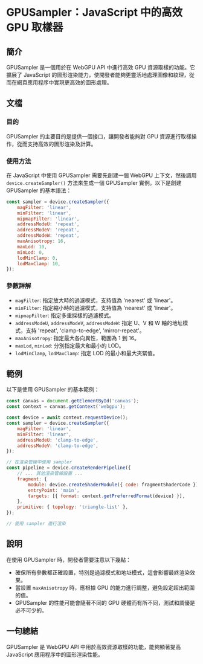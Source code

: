 <!--
Meta Description: # GPUSampler：JavaScript 中的高效 GPU 取樣器 ## 簡介 GPUSampler 是一個用於在 WebGPU API 中進行高效 GPU 資源取樣的功能。它擴展了 JavaScript 的圖形渲染能力，使開發者能夠更靈活地處理圖像和紋理，從而在網頁應用程序中實現更高效的圖形...
Meta Keywords: gpusampler, device, linear, javascript, const
-->

# GPUSampler：JavaScript 中的高效 GPU 取樣器

## 簡介
GPUSampler 是一個用於在 WebGPU API 中進行高效 GPU 資源取樣的功能。它擴展了 JavaScript 的圖形渲染能力，使開發者能夠更靈活地處理圖像和紋理，從而在網頁應用程序中實現更高效的圖形處理。

## 文檔
### 目的
GPUSampler 的主要目的是提供一個接口，讓開發者能夠對 GPU 資源進行取樣操作，從而支持高效的圖形渲染及計算。

### 使用方法
在 JavaScript 中使用 GPUSampler 需要先創建一個 WebGPU 上下文，然後調用 `device.createSampler()` 方法來生成一個 GPUSampler 實例。以下是創建 GPUSampler 的基本語法：

```javascript
const sampler = device.createSampler({
    magFilter: 'linear',
    minFilter: 'linear',
    mipmapFilter: 'linear',
    addressModeU: 'repeat',
    addressModeV: 'repeat',
    addressModeW: 'repeat',
    maxAnisotropy: 16,
    maxLod: 10,
    minLod: 0,
    lodMinClamp: 0,
    lodMaxClamp: 10,
});
```

### 參數詳解
- `magFilter`: 指定放大時的過濾模式，支持值為 'nearest' 或 'linear'。
- `minFilter`: 指定縮小時的過濾模式，支持值為 'nearest' 或 'linear'。
- `mipmapFilter`: 指定多重採樣的過濾模式。
- `addressModeU`, `addressModeV`, `addressModeW`: 指定 U、V 和 W 軸的地址模式，支持 'repeat', 'clamp-to-edge', 'mirror-repeat'。
- `maxAnisotropy`: 指定最大各向異性，範圍為 1 到 16。
- `maxLod`, `minLod`: 分別指定最大和最小的 LOD。
- `lodMinClamp`, `lodMaxClamp`: 指定 LOD 的最小和最大夾緊值。

## 範例
以下是使用 GPUSampler 的基本範例：

```javascript
const canvas = document.getElementById('canvas');
const context = canvas.getContext('webgpu');

const device = await context.requestDevice();
const sampler = device.createSampler({
    magFilter: 'linear', 
    minFilter: 'linear',
    addressModeU: 'clamp-to-edge',
    addressModeV: 'clamp-to-edge',
});

// 在渲染管線中使用 sampler
const pipeline = device.createRenderPipeline({
    // ... 其他渲染管線設置 ...
    fragment: {
        module: device.createShaderModule({ code: fragmentShaderCode }),
        entryPoint: 'main',
        targets: [{ format: context.getPreferredFormat(device) }],
    },
    primitive: { topology: 'triangle-list' },
});

// 使用 sampler 進行渲染
```

## 說明
在使用 GPUSampler 時，開發者需要注意以下幾點：
- 確保所有參數都正確設置，特別是過濾模式和地址模式，這會影響最終渲染效果。
- 當設置 `maxAnisotropy` 時，應根據 GPU 的能力進行調整，避免設定超出範圍的值。
- GPUSampler 的性能可能會隨著不同的 GPU 硬體而有所不同，測試和調優是必不可少的。

## 一句總結
GPUSampler 是 WebGPU API 中用於高效資源取樣的功能，能夠顯著提高 JavaScript 應用程序中的圖形渲染性能。